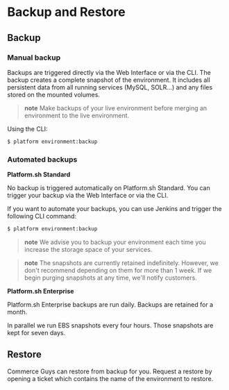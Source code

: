 # Backup and Restore

## Backup

### Manual backup

Backups are triggered directly via the Web Interface or via the CLI. The backup
creates a complete snapshot of the environment. It includes all
persistent data from all running services (MySQL, SOLR...) and any files
stored on the mounted volumes.

> **note**
> Make backups of your live environment before merging an environment to the live environment.

Using the CLI:

```bash
$ platform environment:backup
```

### Automated backups

**Platform.sh Standard**

No backup is triggered automatically on Platform.sh Standard. You can
trigger your backup via the Web Interface or via the CLI.

If you want to automate your backups, you can use Jenkins and trigger
the following CLI command:

```bash
$ platform environment:backup
```

> **note**
> We advise you to backup your environment each time you increase the storage space of your services.

> **note**
> The snapshots are currently retained indefinitely. However, we don't recommend depending on them for more than 1 week. If we begin purging snapshots at any time, we'll notify customers.

**Platform.sh Enterprise**

Platform.sh Enterprise backups are run daily. Backups are retained for a
month.

In parallel we run EBS snapshots every four hours. Those snapshots are
kept for seven days.

## Restore

Commerce Guys can restore from backup for you. Request a restore by
opening a ticket which contains the name of the environment to restore.
